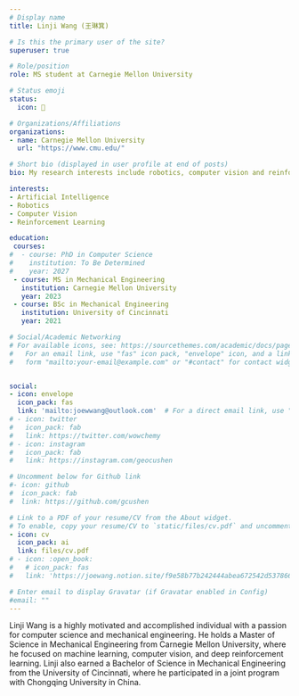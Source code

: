 ```yaml
---
# Display name
title: Linji Wang (王琳箕)

# Is this the primary user of the site?
superuser: true

# Role/position
role: MS student at Carnegie Mellon University

# Status emoji
status:
  icon: 🥳

# Organizations/Affiliations
organizations:
- name: Carnegie Mellon University
  url: "https://www.cmu.edu/"

# Short bio (displayed in user profile at end of posts)
bio: My research interests include robotics, computer vision and reinforcement learning.

interests:
- Artificial Intelligence
- Robotics
- Computer Vision
- Reinforcement Learning

education:
 courses:
#  - course: PhD in Computer Science
#    institution: To Be Determined
#    year: 2027
 - course: MS in Mechanical Engineering
   institution: Carnegie Mellon University
   year: 2023
 - course: BSc in Mechanical Engineering
   institution: University of Cincinnati
   year: 2021

# Social/Academic Networking
# For available icons, see: https://sourcethemes.com/academic/docs/page-builder/#icons
#   For an email link, use "fas" icon pack, "envelope" icon, and a link in the
#   form "mailto:your-email@example.com" or "#contact" for contact widget.


social:
- icon: envelope
  icon_pack: fas
  link: 'mailto:joewwang@outlook.com'  # For a direct email link, use "mailto:test@example.org".
# - icon: twitter
#   icon_pack: fab
#   link: https://twitter.com/wowchemy
# - icon: instagram
#   icon_pack: fab
#   link: https://instagram.com/geocushen

# Uncomment below for Github link
#- icon: github
#  icon_pack: fab
#  link: https://github.com/gcushen

# Link to a PDF of your resume/CV from the About widget.
# To enable, copy your resume/CV to `static/files/cv.pdf` and uncomment the lines below.
- icon: cv
  icon_pack: ai
  link: files/cv.pdf
# - icon: :open_book:
#   # icon_pack: fas
#   link: 'https://joewang.notion.site/f9e58b77b242444abea672542d537866?v=ff94b5d39c174fb6a99a54ffaf7f5a35'

# Enter email to display Gravatar (if Gravatar enabled in Config)
#email: ""
---
```


Linji Wang is a highly motivated and accomplished individual with a passion for computer science and mechanical engineering. He holds a Master of Science in Mechanical Engineering from Carnegie Mellon University, where he focused on machine learning, computer vision, and deep reinforcement learning. Linji also earned a Bachelor of Science in Mechanical Engineering from the University of Cincinnati, where he participated in a joint program with Chongqing University in China.

